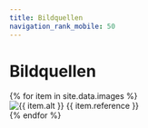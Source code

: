 ```yaml
---
title: Bildquellen
navigation_rank_mobile: 50
---
```

# Bildquellen

<div class="images">
    {% for item in site.data.images %}
        <div>
            <img src="{{site.baseurl}}/assets/images/{{ item.name }}" alt="{{ item.alt }}" class="{{ item.class }}">
            <span>{{ item.reference }}</span>
        </div>
    {% endfor %}
</div>
